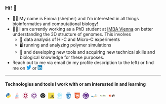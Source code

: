 ### Hi! 👋

- 💁‍♀️ My name is Emma (she/her) and I'm interested in all things bioinformatics and computational biology!
- 👩‍💻 I am currently working as a PhD student at [IMBA Vienna](https://www.oeaw.ac.at/imba/research/anton-goloborodko/) on better understanding the 3D structure of genomes. This involves
  - 🧫 data analysis of Hi-C and Micro-C experiments
  - 🖥 running and analyzing polymer simulations
  - 🧬 and developing new tools and acquiring new technical skills and biological knowledge for these purposes.
- Reach out to me via email (in my profile description to the left) or find me on <a href="https://twitter.com/emma__rush" target="_blank"><img src="https://github.com/devicons/devicon/blob/master/icons/twitter/twitter-original.svg" title="Twitter" alt="Twitter" width="15"/></a> or <a href="https://www.linkedin.com/in/emma-rusch-6917611ba/" target="_blank"><img src="https://github.com/devicons/devicon/blob/master/icons/linkedin/linkedin-original.svg" title="LinkedIn" alt="LinkedIn" width="15"/></a>

---

#### Technologies and tools I work with or am interested in and learning
<div>
  <img src="https://github.com/devicons/devicon/blob/master/icons/python/python-original.svg" title="Python" alt="Python" width="20" height="20"/>&nbsp;
  <img src="https://github.com/devicons/devicon/blob/master/icons/java/java-original-wordmark.svg" title="Java" alt="Java" width="20" height="20"/>&nbsp;
  <img src="https://github.com/devicons/devicon/blob/master/icons/cplusplus/cplusplus-line.svg" title="C++" alt="C++" width="20" height="20"/>&nbsp;
  <img src="https://github.com/devicons/devicon/blob/master/icons/csharp/csharp-line.svg" title="C#" alt="C#" width="20" height="20"/>&nbsp;
  <img src="https://github.com/devicons/devicon/blob/master/icons/rust/rust-plain.svg" title="Rust" alt="Rust" width="20" height="20"/>&nbsp;
  <img src="https://github.com/devicons/devicon/blob/master/icons/javascript/javascript-original.svg" title="JavaScript" alt="JavaScript" width="20" height="20"/>&nbsp;
  <img src="https://github.com/devicons/devicon/blob/master/icons/react/react-original-wordmark.svg" title="React" alt="React" width="20" height="20"/>&nbsp;
  <img src="https://github.com/devicons/devicon/blob/master/icons/css3/css3-plain-wordmark.svg"  title="CSS3" alt="CSS" width="20" height="20"/>&nbsp;
  <img src="https://github.com/devicons/devicon/blob/master/icons/html5/html5-original.svg" title="HTML5" alt="HTML" width="20" height="20"/>&nbsp;
  <img src="https://github.com/devicons/devicon/blob/master/icons/gatsby/gatsby-original.svg" title="Gatsby"  alt="Gatsby" width="20" height="20"/>&nbsp;
  <img src="https://github.com/devicons/devicon/blob/master/icons/mysql/mysql-original-wordmark.svg" title="MySQL"  alt="MySQL" width="20" height="20"/>&nbsp;
  <img src="https://github.com/devicons/devicon/blob/master/icons/nodejs/nodejs-original-wordmark.svg" title="NodeJS" alt="NodeJS" width="20" height="20"/>&nbsp;
  <img src="https://github.com/devicons/devicon/blob/master/icons/git/git-original-wordmark.svg" title="Git" **alt="Git" width="20" height="20"/>
</div>
